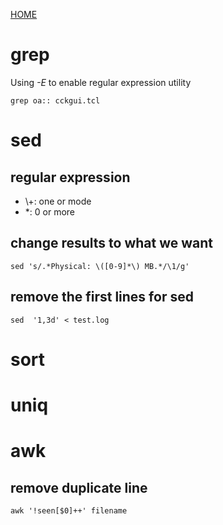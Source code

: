 [HOME](README.md)

# grep
Using *-E* to enable regular expression utility
```
grep oa:: cckgui.tcl
```
# sed
## regular expression
* \\+: one or mode
* \*: 0 or more
## change results to what we want
```
sed 's/.*Physical: \([0-9]*\) MB.*/\1/g'
```
## remove the first lines for sed
```
sed  '1,3d' < test.log
```

# sort
# uniq
# awk
## remove duplicate line
```
awk '!seen[$0]++' filename
```
